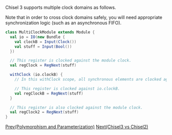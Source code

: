 Chisel 3 supports multiple clock domains as follows.

Note that in order to cross clock domains safely, you will need appropriate synchronization logic (such as an asynchronous FIFO).

```scala
class MultiClockModule extends Module {
  val io = IO(new Bundle {
    val clockB = Input(Clock())
    val stuff = Input(Bool())
  })

  // This register is clocked against the module clock.
  val regClock = RegNext(stuff)

  withClock (io.clockB) {
    // In this withClock scope, all synchronous elements are clocked against io.clockB.

    // This register is clocked against io.clockB.
    val regClockB = RegNext(stuff)
  }

  // This register is also clocked against the module clock.
  val regClock2 = RegNext(stuff)
}
```

[Prev(Polymorphism and Parameterization)](Polymorphism-and-Parameterization) [Next(Chisel3 vs Chisel2)](Chisel3-vs-Chisel2)
